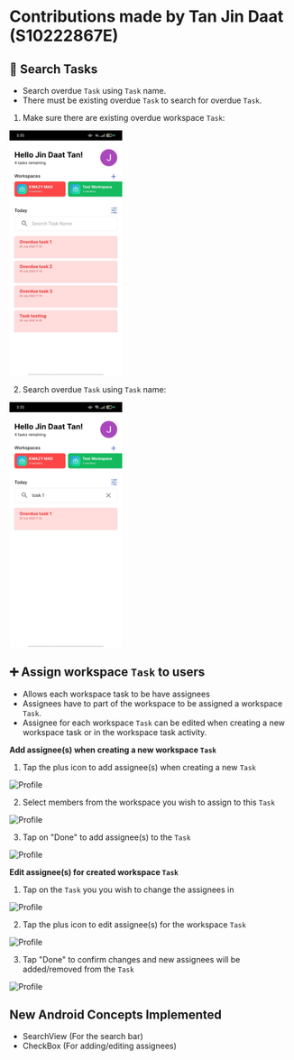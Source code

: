 # Contributions made by Tan Jin Daat (S10222867E)

## :mag_right: Search Tasks
- Search overdue `Task` using `Task` name.
- There must be existing overdue `Task` to search for overdue `Task`.

1. Make sure there are existing overdue workspace `Task`:
<img src="/assets/screenshots/overdue_tasks_JinDaat.jpeg" alt="Profile" width="200">

2. Search overdue `Task` using `Task` name:
<img src="/assets/screenshots/search_overdue_tasks_JinDaat.jpeg" alt="Profile" width="200">

## :heavy_plus_sign: Assign workspace `Task` to users
- Allows each workspace task to be have assignees
- Assignees have to part of the workspace to be assigned a workspace `Task`.
- Assignee for each workspace `Task` can be edited when creating a new workspace task or in the workspace task activity.

**Add assignee(s) when creating a new workspace `Task`**

1. Tap the plus icon to add assignee(s) when creating a new `Task`
<img src="assets/screenshots/new_task_JinDaat.png" alt="Profile" width="200">

2. Select members from the workspace you wish to assign to this `Task`
<img src="assets/screenshots/manage_assignee_JinDaat.png" alt="Profile" width="200">

3. Tap on "Done" to add assignee(s) to the `Task`
<img src="assets/screenshots/new_task_assignee_JinDaat.png" alt="Profile" width="200">

**Edit assignee(s) for created workspace `Task`**

1. Tap on the `Task` you you wish to change the assignees in
<img src="assets/screenshots/select_tasks_JinDaat.png" alt="Profile" width="200">

2. Tap the plus icon to edit assignee(s) for the workspace `Task`
<img src="assets/screenshots/edit_assignee_JinDaat.png" alt="Profile" width="200">

3. Tap "Done" to confirm changes and new assignees will be added/removed from the `Task`
<img src="assets/screenshots/confirm_edit_assignee_JinDaat.png" alt="Profile" width="200">

## New Android Concepts Implemented
- SearchView (For the search bar)
- CheckBox (For adding/editing assignees)
